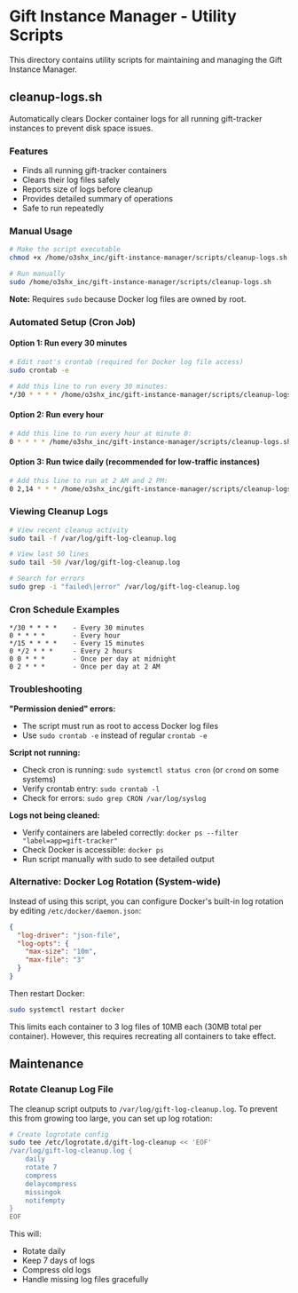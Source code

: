 # Gift Instance Manager - Utility Scripts

This directory contains utility scripts for maintaining and managing the Gift Instance Manager.

## cleanup-logs.sh

Automatically clears Docker container logs for all running gift-tracker instances to prevent disk space issues.

### Features
- Finds all running gift-tracker containers
- Clears their log files safely
- Reports size of logs before cleanup
- Provides detailed summary of operations
- Safe to run repeatedly

### Manual Usage

```bash
# Make the script executable
chmod +x /home/o3shx_inc/gift-instance-manager/scripts/cleanup-logs.sh

# Run manually
sudo /home/o3shx_inc/gift-instance-manager/scripts/cleanup-logs.sh
```

**Note:** Requires `sudo` because Docker log files are owned by root.

### Automated Setup (Cron Job)

#### Option 1: Run every 30 minutes

```bash
# Edit root's crontab (required for Docker log file access)
sudo crontab -e

# Add this line to run every 30 minutes:
*/30 * * * * /home/o3shx_inc/gift-instance-manager/scripts/cleanup-logs.sh >> /var/log/gift-log-cleanup.log 2>&1
```

#### Option 2: Run every hour

```bash
# Add this line to run every hour at minute 0:
0 * * * * /home/o3shx_inc/gift-instance-manager/scripts/cleanup-logs.sh >> /var/log/gift-log-cleanup.log 2>&1
```

#### Option 3: Run twice daily (recommended for low-traffic instances)

```bash
# Add this line to run at 2 AM and 2 PM:
0 2,14 * * * /home/o3shx_inc/gift-instance-manager/scripts/cleanup-logs.sh >> /var/log/gift-log-cleanup.log 2>&1
```

### Viewing Cleanup Logs

```bash
# View recent cleanup activity
sudo tail -f /var/log/gift-log-cleanup.log

# View last 50 lines
sudo tail -50 /var/log/gift-log-cleanup.log

# Search for errors
sudo grep -i "failed\|error" /var/log/gift-log-cleanup.log
```

### Cron Schedule Examples

```
*/30 * * * *    - Every 30 minutes
0 * * * *       - Every hour
*/15 * * * *    - Every 15 minutes
0 */2 * * *     - Every 2 hours
0 0 * * *       - Once per day at midnight
0 2 * * *       - Once per day at 2 AM
```

### Troubleshooting

**"Permission denied" errors:**
- The script must run as root to access Docker log files
- Use `sudo crontab -e` instead of regular `crontab -e`

**Script not running:**
- Check cron is running: `sudo systemctl status cron` (or `crond` on some systems)
- Verify crontab entry: `sudo crontab -l`
- Check for errors: `sudo grep CRON /var/log/syslog`

**Logs not being cleaned:**
- Verify containers are labeled correctly: `docker ps --filter "label=app=gift-tracker"`
- Check Docker is accessible: `docker ps`
- Run script manually with sudo to see detailed output

### Alternative: Docker Log Rotation (System-wide)

Instead of using this script, you can configure Docker's built-in log rotation by editing `/etc/docker/daemon.json`:

```json
{
  "log-driver": "json-file",
  "log-opts": {
    "max-size": "10m",
    "max-file": "3"
  }
}
```

Then restart Docker:
```bash
sudo systemctl restart docker
```

This limits each container to 3 log files of 10MB each (30MB total per container). However, this requires recreating all containers to take effect.

## Maintenance

### Rotate Cleanup Log File

The cleanup script outputs to `/var/log/gift-log-cleanup.log`. To prevent this from growing too large, you can set up log rotation:

```bash
# Create logrotate config
sudo tee /etc/logrotate.d/gift-log-cleanup << 'EOF'
/var/log/gift-log-cleanup.log {
    daily
    rotate 7
    compress
    delaycompress
    missingok
    notifempty
}
EOF
```

This will:
- Rotate daily
- Keep 7 days of logs
- Compress old logs
- Handle missing log files gracefully
